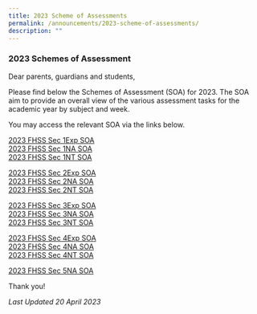 ```yaml
---
title: 2023 Scheme of Assessments
permalink: /announcements/2023-scheme-of-assessments/
description: ""
---
```

### 2023 Schemes of Assessment

  
Dear parents, guardians and students,&nbsp;  
  
Please find below the Schemes of Assessment (SOA) for 2023. The SOA aim to provide an overall view of the various assessment tasks for the academic year by subject and week.&nbsp;

You may access the relevant SOA via the links below.

[2023 FHSS Sec 1Exp SOA](/files/2023%20FHSS%20Sec%201Exp%20SOA.pdf)<br>
[2023 FHSS Sec 1NA SOA](/files/2023%20FHSS%20Sec%201NA%20SOA.pdf)<br>
[2023 FHSS Sec 1NT SOA](/files/2023%20FHSS%20Sec%201NT%20SOA.pdf)<br>

[2023 FHSS Sec 2Exp SOA](/files/2023%20FHSS%20Sec%202Exp%20SOA.pdf)<br>
[2023 FHSS Sec 2NA SOA](/files/2023%20FHSS%20Sec%202NA%20SOA.pdf)<br>
[2023 FHSS Sec 2NT SOA](/files/2023%20FHSS%20Sec%202NT%20SOA.pdf)<br>

[2023 FHSS Sec 3Exp SOA](/files/2023%20FHSS%20Sec%203Exp%20SOA.pdf)<br>
[2023 FHSS Sec 3NA SOA](/files/2023%20FHSS%20Sec%203NA%20SOA.pdf)<br>
[2023 FHSS Sec 3NT SOA](/files/2023%20FHSS%20Sec%203NT%20SOA.pdf)

[2023 FHSS Sec 4Exp SOA](/files/2023%20FHSS%20Sec%204Exp%20SOA.pdf)<br>
[2023 FHSS Sec 4NA SOA](/files/2023%20FHSS%20Sec%204NA%20SOA.pdf)<br>
[2023 FHSS Sec 4NT SOA](/files/2023%20SOA/2023%20fhss%20sec%204nt%20soa.pdf)

[2023 FHSS Sec 5NA SOA](/files/2023%20FHSS%20Sec%205NA%20SOA.pdf)

Thank you!

*Last Updated 20 April 2023*